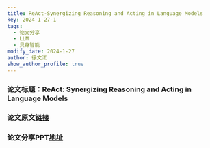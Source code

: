 ```yaml
---
title: ReAct-Synergizing Reasoning and Acting in Language Models
key: 2024-1-27-1
tags:
  - 论文分享
  - LLM
  - 具身智能
modify_date: 2024-1-27
author: 徐文江
show_author_profile: true
---
```


### 论文标题：ReAct: Synergizing Reasoning and Acting in Language Models          
<!--more-->    
### 论文原文[链接](https://arxiv.org/abs/2210.03629)         


### 论文分享PPT[地址](https://www.kdocs.cn/l/cgch3d5d7KW7)       